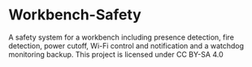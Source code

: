 # Workbench-Safety
A safety system for a workbench including presence detection, fire detection, power cutoff, Wi-Fi control and notification and a  watchdog monitoring backup. This project is licensed under CC BY-SA 4.0
